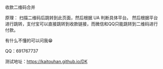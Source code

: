 收款二维码合并

原理：
扫描二维码后跳转到此页面，然后根据 UA 判断具体平台。
然后根据平台进行跳转，支付宝可以直接跳转到收款链接，而微信和QQ只能跳转到二维码进行付款。

有什么不懂的可以问我😁

QQ：691767737

测试地址：https://kaitouhan.github.io/DK
